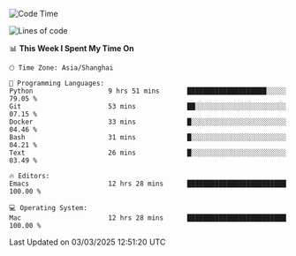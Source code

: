 <!--START_SECTION:waka-->
![Code Time](http://img.shields.io/badge/Code%20Time-2%2C558%20hrs%201%20min-blue)

![Lines of code](https://img.shields.io/badge/From%20Hello%20World%20I%27ve%20Written-335.2%20thousand%20lines%20of%20code-blue)

📊 **This Week I Spent My Time On** 

```text
🕑︎ Time Zone: Asia/Shanghai

💬 Programming Languages: 
Python                   9 hrs 51 mins       ████████████████████░░░░░   79.05 % 
Git                      53 mins             ██░░░░░░░░░░░░░░░░░░░░░░░   07.15 % 
Docker                   33 mins             █░░░░░░░░░░░░░░░░░░░░░░░░   04.46 % 
Bash                     31 mins             █░░░░░░░░░░░░░░░░░░░░░░░░   04.21 % 
Text                     26 mins             █░░░░░░░░░░░░░░░░░░░░░░░░   03.49 % 

🔥 Editors: 
Emacs                    12 hrs 28 mins      █████████████████████████   100.00 % 

💻 Operating System: 
Mac                      12 hrs 28 mins      █████████████████████████   100.00 % 
```


 Last Updated on 03/03/2025 12:51:20 UTC
<!--END_SECTION:waka-->

